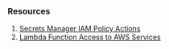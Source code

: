 ### Resources

1. [Secrets Manager IAM Policy Actions](https://docs.aws.amazon.com/IAM/latest/UserGuide/list_awssecretsmanager.html)
2. [Lambda Function Access to AWS Services](https://docs.aws.amazon.com/lambda/latest/dg/access-control-resource-based.html?icmpid=docs_lambda_console#permissions-resource-serviceinvoke)
